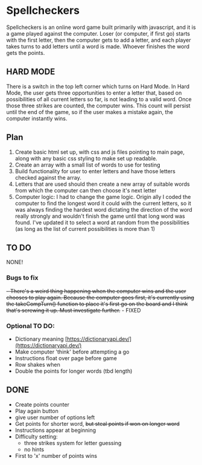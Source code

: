 # Spellcheckers

Spellcheckers is an online word game built primarily with javascript, and it is a game played against the computer. Loser (or computer, if first go) starts with the first letter, then the computer gets to add a letter, and each player takes turns to add letters until a word is made. Whoever finishes the word gets the points.

## HARD MODE

There is a switch in the top left corner which turns on Hard Mode. In Hard Mode, the user gets three opportunities to enter a letter that, based on possibilities of all current letters so far, is not leading to a valid word. Once those three strikes are counted, the computer wins. This count will persist until the end of the game, so if the user makes a mistake again, the computer instantly wins.

## Plan

1. Create basic html set up, with css and js files pointing to main page, along with any basic css styling to make set up readable.
2. Create an array with a small list of words to use for testing
3. Build functionality for user to enter letters and have those letters checked against the array.
4. Letters that are used should then create a new array of suitable words from which the computer can then choose it's next letter
5. Computer logic:
   I had to change the game logic. Origin ally I coded the computer to find the longest word it could with the current letters, so it was always finding the hardest word dictating the direction of the word really strongly and wouldn't finish the game until that long word was found. I've updated it to select a word at random from the possibilities (as long as the list of current possibilities is more than 1)

## TO DO
NONE!


### Bugs to fix

~~- There's a weird thing happening when the computer wins and the user chooses to play again. Because the computer goes first, it's currently using the takeCompTurn() function to place it's first go on the board and I think that's screwing it up. Must investigate further.~~ - FIXED

### Optional TO DO:

- Dictionary meaning [https://dictionaryapi.dev/](https://dictionaryapi.dev/)
- Make computer 'think' before attempting a go
- Instructions float over page before game
- Row shakes when
- Double the points for longer words (tbd length)

## DONE

- Create points counter
- Play again button
- give user number of options left
- Get points for shorter word, ~~but steal points if won on longer word~~
- Instructions appear at beginning
- Difficulty setting:
    - three strikes system for letter guessing
    - no hints
- First to 'x' number of points wins
